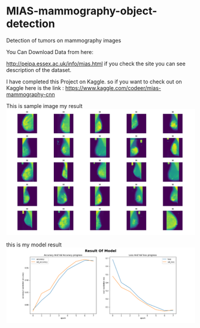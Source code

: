 # MIAS-mammography-object-detection
Detection of tumors on mammography images

You Can Download Data from here:

http://peipa.essex.ac.uk/info/mias.html
if you check the site you can see description of the dataset.

I have completed this Project on Kaggle. so if you want to check out on Kaggle here is the link : https://www.kaggle.com/codeer/mias-mammography-cnn

This is sample image my result
![](/random_25_image_fig.png)

this is my model result
![](/Accuracy_Loss_figure.png)
